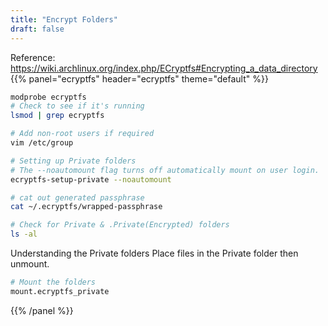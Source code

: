 ```yaml
---
title: "Encrypt Folders"
draft: false
---
```


Reference: https://wiki.archlinux.org/index.php/ECryptfs#Encrypting_a_data_directory
{{% panel="ecryptfs" header="ecryptfs" theme="default" %}}
```bash
modprobe ecryptfs
# Check to see if it's running
lsmod | grep ecryptfs
```
```bash
# Add non-root users if required
vim /etc/group
```

```bash
# Setting up Private folders
# The --noautomount flag turns off automatically mount on user login.
ecryptfs-setup-private --noautomount

# cat out generated passphrase
cat ~/.ecryptfs/wrapped-passphrase

# Check for Private & .Private(Encrypted) folders
ls -al
```

Understanding the Private folders
Place files in the Private folder then unmount.

```bash
# Mount the folders
mount.ecryptfs_private
```
{{% /panel %}}
